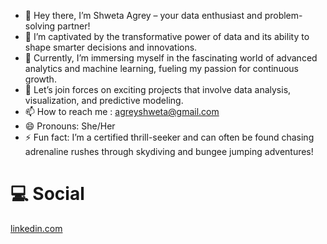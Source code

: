 - 👋 Hey there, I’m Shweta Agrey – your data enthusiast and problem-solving partner!
- 👀 I’m captivated by the transformative power of data and its ability to shape smarter decisions and innovations.
- 🌱 Currently, I’m immersing myself in the fascinating world of advanced analytics and machine learning, fueling my passion for continuous growth.
- 💞️ Let’s join forces on exciting projects that involve data analysis, visualization, and predictive modeling.
- 📫 How to reach me : agreyshweta@gmail.com
- 😄 Pronouns: She/Her
- ⚡ Fun fact: I’m a certified thrill-seeker and can often be found chasing adrenaline rushes through skydiving and bungee jumping adventures!

<!---
shwetaagrey/shwetaagrey is a ✨ special ✨ repository because its `README.md` (this file) appears on your GitHub profile.
You can click the Preview link to take a look at your changes.
--->
# 💻 Social 
[ linkedin.com ](https://www.linkedin.com/in/shweta-agrey/)
